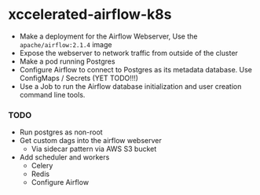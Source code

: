# xccelerated-airflow-k8s

- Make a deployment for the Airflow Webserver, Use the `apache/airflow:2.1.4` image
- Expose the webserver to network traffic from outside of the cluster
- Make a pod running Postgres
- Configure Airflow to connect to Postgres as its metadata database. Use ConfigMaps / Secrets (YET TODO!!!)
- Use a Job to run the Airflow database initialization and user creation command line tools.

### TODO

- Run postgres as non-root
- Get custom dags into the airflow webserver
    - Via sidecar pattern via AWS S3 bucket
- Add scheduler and workers
    - Celery
    - Redis
    - Configure Airflow
